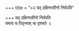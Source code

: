 +++
title = "०२ यद् दक्षिणासीनो निर्वपति"

+++
यद् दक्षिणासीनो निर्वपति  
यमाय च पितृभ्यश् चा वृश्चते ॥